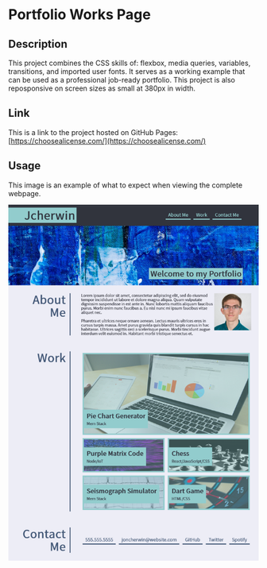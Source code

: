 # Portfolio Works Page

## Description

This project combines the CSS skills of: flexbox, media queries, variables, transitions, and imported user fonts. It serves as a working example that can be used as a professional job-ready portfolio. This project is also reposponsive on screen sizes as small at 380px in width.

## Link

This is a link to the project hosted on GitHub Pages: [https://choosealicense.com/](https://choosealicense.com/)

## Usage

This image is an example of what to expect when viewing the complete webpage.

![This is a working image of this project](assets/images/portfolio-works-page-demo-screenshot.png)